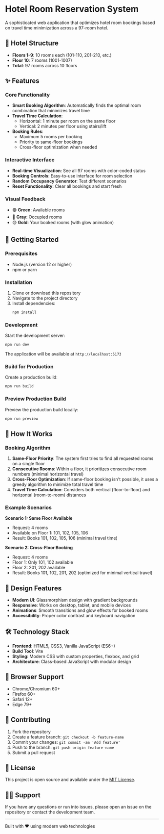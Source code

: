 # Hotel Room Reservation System

A sophisticated web application that optimizes hotel room bookings based on travel time minimization across a 97-room hotel.

## 🏨 Hotel Structure

- **Floors 1-9**: 10 rooms each (101-110, 201-210, etc.)
- **Floor 10**: 7 rooms (1001-1007)
- **Total**: 97 rooms across 10 floors

## ✨ Features

### Core Functionality

- **Smart Booking Algorithm**: Automatically finds the optimal room combination that minimizes travel time
- **Travel Time Calculation**:
  - Horizontal: 1 minute per room on the same floor
  - Vertical: 2 minutes per floor using stairs/lift
- **Booking Rules**:
  - Maximum 5 rooms per booking
  - Priority to same-floor bookings
  - Cross-floor optimization when needed

### Interactive Interface

- **Real-time Visualization**: See all 97 rooms with color-coded status
- **Booking Controls**: Easy-to-use interface for room selection
- **Random Occupancy Generator**: Test different scenarios
- **Reset Functionality**: Clear all bookings and start fresh

### Visual Feedback

- 🟢 **Green**: Available rooms
- 🔴 **Gray**: Occupied rooms
- 🟡 **Gold**: Your booked rooms (with glow animation)

## 🚀 Getting Started

### Prerequisites

- Node.js (version 12 or higher)
- npm or yarn

### Installation

1. Clone or download this repository
2. Navigate to the project directory
3. Install dependencies:
   ```bash
   npm install
   ```

### Development

Start the development server:

```bash
npm run dev
```

The application will be available at `http://localhost:5173`

### Build for Production

Create a production build:

```bash
npm run build
```

### Preview Production Build

Preview the production build locally:

```bash
npm run preview
```

## 🎯 How It Works

### Booking Algorithm

1. **Same-Floor Priority**: The system first tries to find all requested rooms on a single floor
2. **Consecutive Rooms**: Within a floor, it prioritizes consecutive room numbers (minimal horizontal travel)
3. **Cross-Floor Optimization**: If same-floor booking isn't possible, it uses a greedy algorithm to minimize total travel time
4. **Travel Time Calculation**: Considers both vertical (floor-to-floor) and horizontal (room-to-room) distances

### Example Scenarios

**Scenario 1: Same Floor Available**

- Request: 4 rooms
- Available on Floor 1: 101, 102, 105, 106
- Result: Books 101, 102, 105, 106 (minimal travel time)

**Scenario 2: Cross-Floor Booking**

- Request: 4 rooms
- Floor 1: Only 101, 102 available
- Floor 2: 201, 202 available
- Result: Books 101, 102, 201, 202 (optimized for minimal vertical travel)

## 🎨 Design Features

- **Modern UI**: Glassmorphism design with gradient backgrounds
- **Responsive**: Works on desktop, tablet, and mobile devices
- **Animations**: Smooth transitions and glow effects for booked rooms
- **Accessibility**: Proper color contrast and keyboard navigation

## 🛠️ Technology Stack

- **Frontend**: HTML5, CSS3, Vanilla JavaScript (ES6+)
- **Build Tool**: Vite
- **Styling**: Modern CSS with custom properties, flexbox, and grid
- **Architecture**: Class-based JavaScript with modular design

## 📱 Browser Support

- Chrome/Chromium 60+
- Firefox 60+
- Safari 12+
- Edge 79+

## 🤝 Contributing

1. Fork the repository
2. Create a feature branch: `git checkout -b feature-name`
3. Commit your changes: `git commit -am 'Add feature'`
4. Push to the branch: `git push origin feature-name`
5. Submit a pull request

## 📄 License

This project is open source and available under the [MIT License](LICENSE).

## 🙋‍♂️ Support

If you have any questions or run into issues, please open an issue on the repository or contact the development team.

---

Built with ❤️ using modern web technologies
